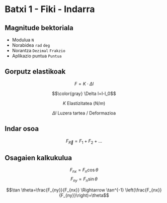 # Batxi 1 - Fiki - Indarra
## Magnitude __bektoriala__
- Modulua `N`
- Norabidea `rad` `deg`
- Norantza `Dezimal` `Frakzio`
- Aplikazio puntua `Puntua`

## Gorputz __elastikoak__
$$F=K\cdot \Delta l$$

$$\color{gray} \Delta l=l-l_0$$

$$K \text{ Elastizitatea (}N/m\text{)}$$

$$\Delta l \text{ Luzera tartea / Deformazioa}$$

## Indar __osoa__
$$F_{\vec{R}}=F_1+F_2+...$$

## Osagaien kalkukulua
$$F_{nx}=F_n \cos \theta$$
$$F_{ny}=F_n \sin \theta$$

$$\tan \theta=\frac{F_{ny}}{F_{nx}} \Rightarrow \tan^{-1} \left(\frac{F_{nx}}{F_{ny}}\right)=\theta$$




<script type="text/javascript"
  async
  src="https://cdn.jsdelivr.net/npm/mathjax@3/es5/tex-mml-chtml.js">
</script>
